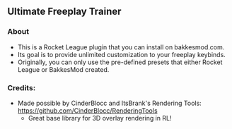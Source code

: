 ## Ultimate Freeplay Trainer
### About
- This is a Rocket League plugin that you can install on bakkesmod.com.
- Its goal is to provide unlimited customization to your freeplay keybinds.
- Originally, you can only use the pre-defined presets that either Rocket League or BakkesMod created.

### Credits:
- Made possible by CinderBlocc and ItsBrank's Rendering Tools: https://github.com/CinderBlocc/RenderingTools
  - Great base library for 3D overlay rendering in RL! 
